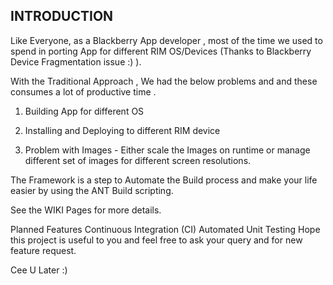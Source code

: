 ## INTRODUCTION
Like Everyone, as a Blackberry App developer , most of the time we used to spend in porting App for different RIM OS/Devices (Thanks to Blackberry Device Fragmentation issue :) ).

With the Traditional Approach , We had the below problems and and these consumes a lot of productive time .

1. Building App for different OS

2. Installing and Deploying to different RIM device

3. Problem with Images - Either scale the Images on runtime or manage different set of images for different screen resolutions.

The Framework is a step to Automate the Build process and make your life easier by using the ANT Build scripting.

See the WIKI Pages for more details.

Planned Features
Continuous Integration (CI)
Automated Unit Testing
Hope this project is useful to you and feel free to ask your query and for new feature request.

Cee U Later :)
